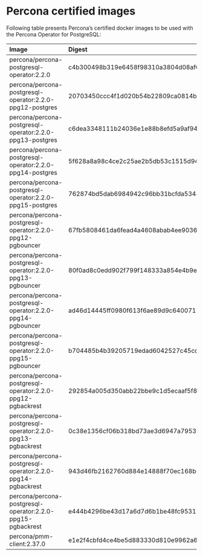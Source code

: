 # Percona certified images

Following table presents Percona’s certified docker images to be used with the
Percona Operator for PostgreSQL:

| Image                                                       | Digest                                                           |
|:------------------------------------------------------------|:-----------------------------------------------------------------|
| percona/percona-postgresql-operator:2.2.0                   | c4b300498b319e6458f98310a3804d08af6680c9ce76ea64baecc57917838be4 |
| percona/percona-postgresql-operator:2.2.0-ppg12-postgres    | 20703450ccc4f1d020b54b22809ca0814b16c49d0894d73cdaafccf31beb6a26 |
| percona/percona-postgresql-operator:2.2.0-ppg13-postgres    | c6dea3348111b24036e1e88b8efd5a9af94934793ee2d763c20f320100b22e45 |
| percona/percona-postgresql-operator:2.2.0-ppg14-postgres    | 5f628a8a98c4ce2c25ae2b5db53c1515d94d86edef1e97b48c0059fdaff60f22 |
| percona/percona-postgresql-operator:2.2.0-ppg15-postgres    | 762874bd5dab6984942c96bb31bcfda5348e7a511f7383f282620bff48669f5f |
| percona/percona-postgresql-operator:2.2.0-ppg12-pgbouncer   | 67fb5808461da6fead4a4608abab4ee903630c0944a86ff2c513cdf1038d393d |
| percona/percona-postgresql-operator:2.2.0-ppg13-pgbouncer   | 80f0ad8c0edd902f799f148333a854e4b9ecbbcf034e6eeff4c49eca25e08e94 |
| percona/percona-postgresql-operator:2.2.0-ppg14-pgbouncer   | ad46d14445ff0980f613f6ae89d9c6400715b756f52f4d3268c93e99ed12514f |
| percona/percona-postgresql-operator:2.2.0-ppg15-pgbouncer   | b704485b4b39205719edad6042527c45ccdcf7e2f2d4d56eda4c15819db053a4 |
| percona/percona-postgresql-operator:2.2.0-ppg12-pgbackrest  | 292854a005d350abb22bbe9c1d5ecaaf5f807dc05de01a94e5c1cca675ea331d |
| percona/percona-postgresql-operator:2.2.0-ppg13-pgbackrest  | 0c38e1356cf06b318bd73ae3d6947a79535816b5a6d311f2ca8fcc945edb92a1 |
| percona/percona-postgresql-operator:2.2.0-ppg14-pgbackrest  | 943d46fb2162760d884e14888f70ec168b62e21b728dc9ed4a49004a89009484 |
| percona/percona-postgresql-operator:2.2.0-ppg15-pgbackrest  | e444b4296be43d17a6d7d6b1be48fc95312700ba16efd8662f4f04f6618a1230 |
| percona/pmm-client:2.37.0                                   | e1e2f4cbfd4ce4be5d883330d810e9962a62531e2da07f1b115077a49ff97ed5 |

